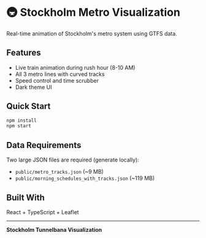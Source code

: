 # 🚇 Stockholm Metro Visualization

Real-time animation of Stockholm's metro system using GTFS data.

## Features

- Live train animation during rush hour (8-10 AM)
- All 3 metro lines with curved tracks
- Speed control and time scrubber
- Dark theme UI

## Quick Start

```bash
npm install
npm start
```

## Data Requirements

Two large JSON files are required (generate locally):
- `public/metro_tracks.json` (~9 MB)
- `public/morning_schedules_with_tracks.json` (~119 MB)

## Built With

React + TypeScript + Leaflet

---

**Stockholm Tunnelbana Visualization**
